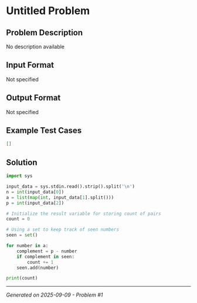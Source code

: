 # Untitled Problem

## Problem Description
No description available

## Input Format
Not specified

## Output Format
Not specified

## Example Test Cases
```json
[]
```

## Solution
```python
import sys

input_data = sys.stdin.read().strip().split('\n')
n = int(input_data[0])
a = list(map(int, input_data[1].split()))
p = int(input_data[2])

# Initialize the result variable for storing count of pairs
count = 0

# Using a set to keep track of seen numbers
seen = set()

for number in a:
    complement = p - number
    if complement in seen:
        count += 1
    seen.add(number)

print(count)
```

---
*Generated on 2025-09-09 - Problem #1*